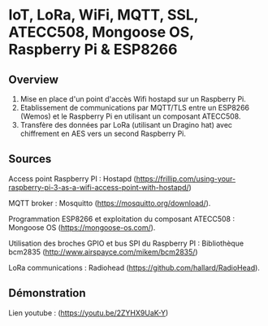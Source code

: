 # IoT, LoRa, WiFi, MQTT, SSL, ATECC508, Mongoose OS, Raspberry Pi & ESP8266

## Overview
1. Mise en place d'un point d'accès Wifi hostapd sur un Raspberry Pi. 
2. Etablissement de communications par MQTT/TLS entre un ESP8266 (Wemos) et le Raspberry Pi en utilisant un composant ATECC508. 
3. Transfère des données par LoRa (utilisant un Dragino hat) avec chiffrement en AES vers un second Raspberry Pi.

## Sources
Access point Raspberry PI : Hostapd (https://frillip.com/using-your-raspberry-pi-3-as-a-wifi-access-point-with-hostapd/) 

MQTT broker : Mosquitto (https://mosquitto.org/download/).

Programmation ESP8266 et exploitation du composant ATECC508 : Mongoose OS (https://mongoose-os.com/).

Utilisation des broches GPIO et bus SPI du Raspberry PI :  Bibliothèque bcm2835 (http://www.airspayce.com/mikem/bcm2835/)

LoRa communications : Radiohead (https://github.com/hallard/RadioHead).

## Démonstration

Lien youtube : (https://youtu.be/2ZYHX9UaK-Y)

